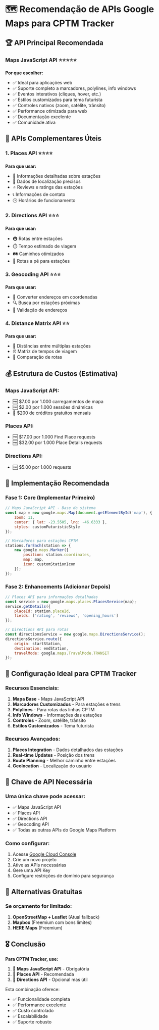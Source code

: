 # 🗺️ Recomendação de APIs Google Maps para CPTM Tracker

## 🏆 API Principal Recomendada

### **Maps JavaScript API** ⭐⭐⭐⭐⭐
**Por que escolher:**
- ✅ Ideal para aplicações web
- ✅ Suporte completo a marcadores, polylines, info windows
- ✅ Eventos interativos (cliques, hover, etc.)
- ✅ Estilos customizados para tema futurista
- ✅ Controles nativos (zoom, satélite, trânsito)
- ✅ Performance otimizada para web
- ✅ Documentação excelente
- ✅ Comunidade ativa

## 🔧 APIs Complementares Úteis

### 1. **Places API** ⭐⭐⭐⭐
**Para que usar:**
- 🚉 Informações detalhadas sobre estações
- 📍 Dados de localização precisos
- ⭐ Reviews e ratings das estações
- 📞 Informações de contato
- 🕒 Horários de funcionamento

### 2. **Directions API** ⭐⭐⭐
**Para que usar:**
- 🚇 Rotas entre estações
- ⏱️ Tempo estimado de viagem
- 🛤️ Caminhos otimizados
- 🚶 Rotas a pé para estações

### 3. **Geocoding API** ⭐⭐⭐
**Para que usar:**
- 📍 Converter endereços em coordenadas
- 🔍 Busca por estações próximas
- 📮 Validação de endereços

### 4. **Distance Matrix API** ⭐⭐
**Para que usar:**
- 📏 Distâncias entre múltiplas estações
- ⏰ Matriz de tempos de viagem
- 🔄 Comparação de rotas

## 💰 Estrutura de Custos (Estimativa)

### **Maps JavaScript API:**
- 🆓 $7.00 por 1.000 carregamentos de mapa
- 🆓 $2.00 por 1.000 sessões dinâmicas
- 🎁 $200 de créditos gratuitos mensais

### **Places API:**
- 🆓 $17.00 por 1.000 Find Place requests
- 🆓 $32.00 por 1.000 Place Details requests

### **Directions API:**
- 🆓 $5.00 por 1.000 requests

## 🚀 Implementação Recomendada

### **Fase 1: Core (Implementar Primeiro)**
```javascript
// Maps JavaScript API - Base do sistema
const map = new google.maps.Map(document.getElementById('map'), {
    zoom: 11,
    center: { lat: -23.5505, lng: -46.6333 },
    styles: customFuturisticStyle
});

// Marcadores para estações CPTM
stations.forEach(station => {
    new google.maps.Marker({
        position: station.coordinates,
        map: map,
        icon: customStationIcon
    });
});
```

### **Fase 2: Enhancements (Adicionar Depois)**
```javascript
// Places API para informações detalhadas
const service = new google.maps.places.PlacesService(map);
service.getDetails({
    placeId: station.placeId,
    fields: ['rating', 'reviews', 'opening_hours']
});

// Directions API para rotas
const directionsService = new google.maps.DirectionsService();
directionsService.route({
    origin: startStation,
    destination: endStation,
    travelMode: google.maps.TravelMode.TRANSIT
});
```

## 🎯 Configuração Ideal para CPTM Tracker

### **Recursos Essenciais:**
1. **Mapa Base** - Maps JavaScript API
2. **Marcadores Customizados** - Para estações e trens
3. **Polylines** - Para rotas das linhas CPTM
4. **Info Windows** - Informações das estações
5. **Controles** - Zoom, satélite, trânsito
6. **Estilos Customizados** - Tema futurista

### **Recursos Avançados:**
1. **Places Integration** - Dados detalhados das estações
2. **Real-time Updates** - Posição dos trens
3. **Route Planning** - Melhor caminho entre estações
4. **Geolocation** - Localização do usuário

## 🔑 Chave de API Necessária

### **Uma única chave pode acessar:**
- ✅ Maps JavaScript API
- ✅ Places API
- ✅ Directions API  
- ✅ Geocoding API
- ✅ Todas as outras APIs do Google Maps Platform

### **Como configurar:**
1. Acesse [Google Cloud Console](https://console.cloud.google.com/)
2. Crie um novo projeto
3. Ative as APIs necessárias
4. Gere uma API Key
5. Configure restrições de domínio para segurança

## 🚨 Alternativas Gratuitas

### **Se orçamento for limitado:**
1. **OpenStreetMap + Leaflet** (Atual fallback)
2. **Mapbox** (Freemium com bons limites)
3. **HERE Maps** (Freemium)

## 🎖️ Conclusão

**Para CPTM Tracker, use:**
1. **🥇 Maps JavaScript API** - Obrigatória
2. **🥈 Places API** - Recomendada
3. **🥉 Directions API** - Opcional mas útil

Esta combinação oferece:
- ✅ Funcionalidade completa
- ✅ Performance excelente  
- ✅ Custo controlado
- ✅ Escalabilidade
- ✅ Suporte robusto